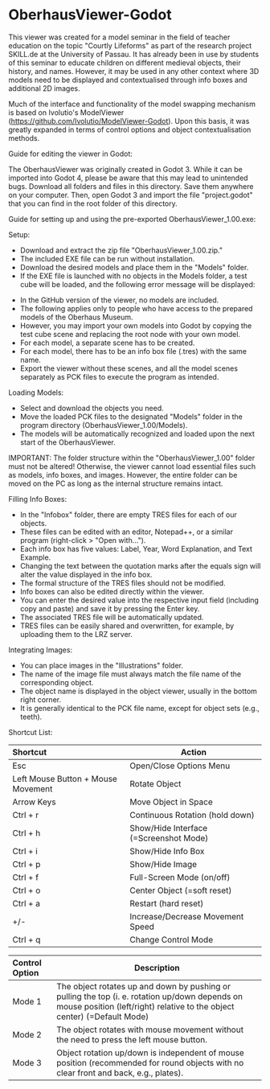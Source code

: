 # OberhausViewer-Godot

This viewer was created for a model seminar in the field of teacher education on the topic "Courtly Lifeforms" as part of the research project SKILL.de at the University of Passau. It has already been in use by students of this seminar to educate children on different medieval objects, their history, and names. However, it may be used in any other context where 3D models need to be displayed and contextualised through info boxes and additional 2D images.

Much of the interface and functionality of the model swapping mechanism is based on Ivolutio's ModelViewer (https://github.com/Ivolutio/ModelViewer-Godot). 
Upon this basis, it was greatly expanded in terms of control options and object contextualisation methods.



Guide for editing the viewer in Godot: 

The OberhausViewer was originally created in Godot 3. While it can be imported into Godot 4, please be aware that this may lead to unintended bugs.
Download all folders and files in this directory. Save them anywhere on your computer. Then, open Godot 3 and import the file "project.godot" that you can find in the root folder of this directory.


Guide for setting up and using the pre-exported OberhausViewer_1.00.exe:

Setup:

* Download and extract the zip file "OberhausViewer_1.00.zip."
* The included EXE file can be run without installation.
* Download the desired models and place them in the "Models" folder.
* If the EXE file is launched with no objects in the Models folder, a test cube will be loaded, and the following error message will be displayed:

- In the GitHub version of the viewer, no models are included.
- The following applies only to people who have access to the prepared models of the Oberhaus Museum.
- However, you may import your own models into Godot by copying the test cube scene and replacing the root node with your own model.
- For each model, a separate scene has to be created.
- For each model, there has to be an info box file (.tres) with the same name.
- Export the viewer without these scenes, and all the model scenes separately as PCK files to execute the program as intended.

Loading Models:

* Select and download the objects you need.
* Move the loaded PCK files to the designated "Models" folder in the program directory (OberhausViewer_1.00/Models).
* The models will be automatically recognized and loaded upon the next start of the OberhausViewer.

IMPORTANT:
The folder structure within the "OberhausViewer_1.00" folder must not be altered! Otherwise, the viewer cannot load essential files such as models, info boxes, and images.
However, the entire folder can be moved on the PC as long as the internal structure remains intact.

Filling Info Boxes:

* In the "Infobox" folder, there are empty TRES files for each of our objects.
* These files can be edited with an editor, Notepad++, or a similar program (right-click > "Open with...").
* Each info box has five values: Label, Year, Word Explanation, and Text Example.
* Changing the text between the quotation marks after the equals sign will alter the value displayed in the info box.
* The formal structure of the TRES files should not be modified.
* Info boxes can also be edited directly within the viewer.
* You can enter the desired value into the respective input field (including copy and paste) and save it by pressing the Enter key.
* The associated TRES file will be automatically updated.
* TRES files can be easily shared and overwritten, for example, by uploading them to the LRZ server.

Integrating Images:

* You can place images in the "Illustrations" folder.
* The name of the image file must always match the file name of the corresponding object.
* The object name is displayed in the object viewer, usually in the bottom right corner.
* It is generally identical to the PCK file name, except for object sets (e.g., teeth).

Shortcut List:

| Shortcut | Action |
|:-----|-----------|
|Esc | Open/Close Options Menu |
|Left Mouse Button + Mouse Movement | Rotate Object |
|Arrow Keys | Move Object in Space |
|Ctrl + r | Continuous Rotation (hold down) |
|Ctrl + h | Show/Hide Interface (=Screenshot Mode) |
|Ctrl + i | Show/Hide Info Box  |
|Ctrl + p | Show/Hide Image |
|Ctrl + f | Full-Screen Mode (on/off) |
|Ctrl + o | Center Object (=soft reset) |
|Ctrl + a | Restart (hard reset) |
|+/- | Increase/Decrease Movement Speed |
|Ctrl + q | Change Control Mode |

| Control Option | Description |
|:-----|-----------|
Mode 1 | The object rotates up and down by pushing or pulling the top (i. e. rotation up/down depends on mouse position (left/right) relative to the object center) (=Default Mode) |
| Mode 2 | The object rotates with mouse movement without the need to press the left mouse button. |
| Mode 3 | Object rotation up/down is independent of mouse position (recommended for round objects with no clear front and back, e.g., plates). |
